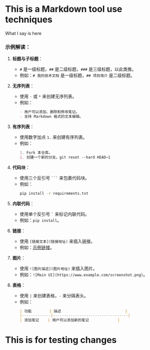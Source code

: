 # This is a Markdown tool use techniques
What I say is here
### **示例解读：**
1. **标题与子标题**：
   - `#` 是一级标题，`##` 是二级标题，`###` 是三级标题，以此类推。
   - 例如：`# 我的技术文档` 是一级标题，`## 项目简介` 是二级标题。

2. **无序列表**：
   - 使用 `-` 或 `*` 来创建无序列表。
   - 例如：
     ```markdown
     - 用户可以添加、删除和修改笔记。
     - 支持 Markdown 格式的文本编辑。
     ```

3. **有序列表**：
   - 使用数字加点 `1.` 来创建有序列表。
   - 例如：
     ```markdown
     1. Fork 本仓库。
     2. 创建一个新的分支。git reset --hard HEAD~1

     ```

4. **代码块**：
   - 使用三个反引号 ```` ``` ```` 来包裹代码块。
   - 例如：
     ```bash
     pip install -r requirements.txt
     ```

5. **内联代码**：
   - 使用单个反引号 ``` ` ``` 来标记内联代码。
   - 例如：`pip install`。

6. **链接**：
   - 使用 `[链接文本](链接地址)` 来插入链接。
   - 例如：[示例链接](https://www.example.com)。

7. **图片**：
   - 使用 `![图片描述](图片地址)` 来插入图片。
   - 例如：`![Main UI](https://www.example.com/screenshot.png)`。

8. **表格**：
   - 使用 `|` 来创建表格，`-` 来分隔表头。
   - 例如：
     ```markdown
     | 功能        | 描述                             |
     |-------------|----------------------------------|
     | 添加笔记    | 用户可以添加新的笔记             |
     ```
# This is for testing changes